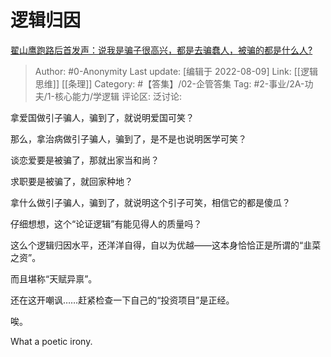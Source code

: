 # 逻辑归因
[翟山鹰跑路后首发声：说我是骗子很高兴，都是去骗蠢人，被骗的都是什么人?](https://www.zhihu.com/question/544058335/answer/2616878571)

> Author: #0-Anonymity
> Last update: [编辑于 2022-08-09]
> Link: [[逻辑思维]] [[条理]]
> Category: #【答集】/02-企管答集
> Tag: #2-事业/2A-功夫/1-核心能力/学逻辑
> 评论区:
> 泛讨论:

拿爱国做引子骗人，骗到了，就说明爱国可笑？

那么，拿治病做引子骗人，骗到了，是不是也说明医学可笑？

谈恋爱要是被骗了，那就出家当和尚？

求职要是被骗了，就回家种地？

拿什么做引子骗人，骗到了，就说明这个引子可笑，相信它的都是傻瓜？

仔细想想，这个“论证逻辑”有能见得人的质量吗？

这么个逻辑归因水平，还洋洋自得，自以为优越——这本身恰恰正是所谓的“韭菜之资”。

而且堪称“天赋异禀”。

还在这开嘲讽……赶紧检查一下自己的“投资项目”是正经。

唉。

What a poetic irony.
